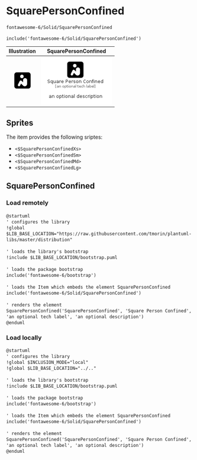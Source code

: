 # SquarePersonConfined


```text
fontawesome-6/Solid/SquarePersonConfined
```

```text
include('fontawesome-6/Solid/SquarePersonConfined')
```



| Illustration | SquarePersonConfined |
| :---: | :---: |
| ![illustration for Illustration](../../fontawesome-6/Solid/SquarePersonConfined.png) | ![illustration for SquarePersonConfined](../../fontawesome-6/Solid/SquarePersonConfined.Local.png) |



## Sprites
The item provides the following sriptes:

- `<$SquarePersonConfinedXs>`
- `<$SquarePersonConfinedSm>`
- `<$SquarePersonConfinedMd>`
- `<$SquarePersonConfinedLg>`





## SquarePersonConfined

### Load remotely
```plantuml
@startuml
' configures the library
!global $LIB_BASE_LOCATION="https://raw.githubusercontent.com/tmorin/plantuml-libs/master/distribution"

' loads the library's bootstrap
!include $LIB_BASE_LOCATION/bootstrap.puml

' loads the package bootstrap
include('fontawesome-6/bootstrap')

' loads the Item which embeds the element SquarePersonConfined
include('fontawesome-6/Solid/SquarePersonConfined')

' renders the element
SquarePersonConfined('SquarePersonConfined', 'Square Person Confined', 'an optional tech label', 'an optional description')
@enduml
```

### Load locally
```plantuml
@startuml
' configures the library
!global $INCLUSION_MODE="local"
!global $LIB_BASE_LOCATION="../.."

' loads the library's bootstrap
!include $LIB_BASE_LOCATION/bootstrap.puml

' loads the package bootstrap
include('fontawesome-6/bootstrap')

' loads the Item which embeds the element SquarePersonConfined
include('fontawesome-6/Solid/SquarePersonConfined')

' renders the element
SquarePersonConfined('SquarePersonConfined', 'Square Person Confined', 'an optional tech label', 'an optional description')
@enduml
```

